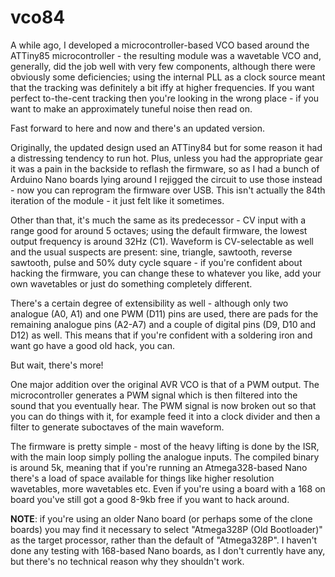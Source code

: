 # vco84

A while ago, I developed a microcontroller-based VCO based around the ATTiny85 microcontroller - the resulting module was a wavetable VCO and, generally, did the job well with very few components, although there were obviously some deficiencies; using the internal PLL as a clock source meant that the tracking was definitely a bit iffy at higher frequencies. If you want perfect to-the-cent tracking then you're looking in the wrong place - if you want to make an approximately tuneful noise then read on.

Fast forward to here and now and there's an updated version.

Originally, the updated design used an ATTiny84 but for some reason it had a distressing tendency to run hot. Plus, unless you had the appropriate gear it was a pain in the backside to reflash the firmware, so as I had a bunch of Arduino Nano boards lying around I rejigged the circuit to use those instead - now you can reprogram the firmware over USB. This isn't actually the 84th iteration of the module - it just felt like it sometimes.

Other than that, it's much the same as its predecessor - CV input with a range good for around 5 octaves; using the default firmware, the lowest output frequency is around 32Hz (C1). Waveform is CV-selectable as well and the usual suspects are present: sine, triangle, sawtooth, reverse sawtooth, pulse and 50% duty cycle square - if you're confident about hacking the firmware, you can change these to whatever you like, add your own wavetables or just do something completely different.

There's a certain degree of extensibility as well - although only two analogue (A0, A1) and one PWM (D11) pins are used, there are pads for the remaining analogue pins (A2-A7) and a couple of digital pins (D9, D10 and D12) as well. This means that if you're confident with a soldering iron and want go have a good old hack, you can.

But wait, there's more!

One major addition over the original AVR VCO is that of a PWM output. The microcontroller generates a PWM signal which is then filtered into the sound that you eventually hear. The PWM signal is now broken out so that you can do things with it, for example feed it into a clock divider and then a filter to generate suboctaves of the main waveform.

The firmware is pretty simple - most of the heavy lifting is done by the ISR, with the main loop simply polling the analogue inputs. The compiled binary is around 5k, meaning that if you're running an Atmega328-based Nano there's a load of space available for things like higher resolution wavetables, more wavetables etc. Even if you're using a board with a 168 on board you've still got a good 8-9kb free if you want to hack around.

**NOTE**: if you're using an older Nano board (or perhaps some of the clone boards) you may find it necessary to select "Atmega328P (Old Bootloader)" as the target processor, rather than the default of "Atmega328P". I haven't done any testing with 168-based Nano boards, as I don't currently have any, but there's no technical reason why they shouldn't work.

